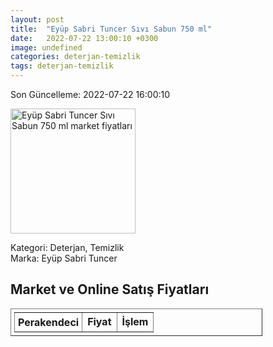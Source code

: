 ```yaml
---
layout: post
title:  "Eyüp Sabri Tuncer Sıvı Sabun 750 ml"
date:   2022-07-22 13:00:10 +0300
image: undefined
categories: deterjan-temizlik
tags: deterjan-temizlik
---
```


Son Güncelleme: 2022-07-22 16:00:10

<img src="undefined" width="200" alt="Eyüp Sabri Tuncer Sıvı Sabun 750 ml market fiyatları" />

Kategori: Deterjan, Temizlik
<br />
Marka: Eyüp Sabri Tuncer

<h2>Market ve Online Satış Fiyatları</h2>

<table border="1" style="padding: 5px;width:80%;">
  <tr>
    <td style="padding: 5px;"><strong>Perakendeci</strong></td>
    <td><strong>Fiyat</strong></td>
    <td><strong>İşlem</strong></td>
  </tr>
  
</table>
